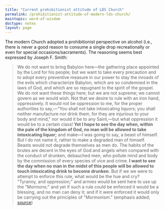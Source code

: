 ```yaml
---
title: "Current prohibitionist attitude of LDS Church"
permalink: /prohibitionist-attitude-of-modern-lds-church/
maintopic: word-of-wisdom
doctype: notes
layout: page
---
```


The modern Church adopted a prohibitionist perspective on alcohol (i.e., there is never a good reason to consume a single drop recreationally or even for special occasions/sacraments).  The reasoning seems best expressed by Joseph F. Smith:

> We do not want to bring Babylon here—the gathering place appointed by the Lord for his people; but we want to take every precaution and to adopt every preventive measure in our power to stay the inroads of the evils which characterize Babylon, which are so condemned in the laws of God, and which are so repugnant to the spirit of the gospel. We do not want these things here; but we are not supreme; we cannot govern as we would wish. Not that we desire to rule with an iron hand, oppressively. It would not be oppression to me, for the proper authorities to say,—"You shall not take intoxicating liquors; you shall neither manufacture nor drink them, for they are injurious to your body and mind," nor would it be to any Saint,—but what oppression it would be to a certain class! **Yet I hope to see the day when, within the pale of the kingdom of God, no man will be allowed to take intoxicating liquor;** and make—I was going to say, a beast of himself. But I do not name it, rather to make a degraded man of himself. Beasts would not degrade themselves as men do. The habits of the brutes are decent in the eyes of God and angels when compared with the conduct of drunken, debauched men, who pollute mind and body by the commission of every species of vice and crime. **I want to see the day when no man in the midst of this people will be allowed to touch intoxicating drink to become drunken.** But if we we were to attempt to enforce this rule, what would be the hue and cry? "Tyranny, and oppression;" and armies would be sent here to use up the "Mormons;" and yet if such a rule could be enforced it would be a blessing, and no man can deny it; and if it were enforced it would only be carrying out the principles of "Mormonism." (emphasis added; [source](http://en.fairmormon.org/Journal_of_Discourses/14/40#284))
